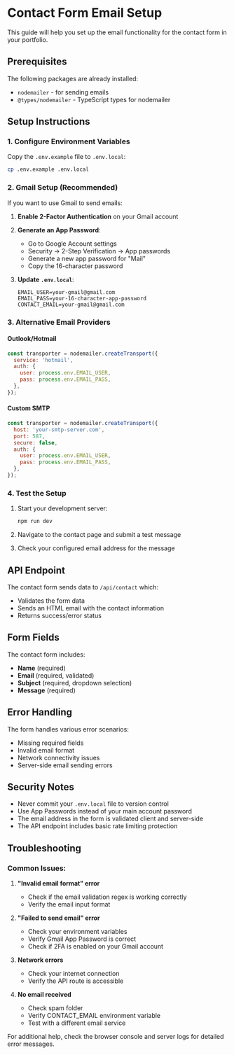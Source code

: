 # Contact Form Email Setup

This guide will help you set up the email functionality for the contact form in your portfolio.

## Prerequisites

The following packages are already installed:
- `nodemailer` - for sending emails
- `@types/nodemailer` - TypeScript types for nodemailer

## Setup Instructions

### 1. Configure Environment Variables

Copy the `.env.example` file to `.env.local`:
```bash
cp .env.example .env.local
```

### 2. Gmail Setup (Recommended)

If you want to use Gmail to send emails:

1. **Enable 2-Factor Authentication** on your Gmail account
2. **Generate an App Password**:
   - Go to Google Account settings
   - Security → 2-Step Verification → App passwords
   - Generate a new app password for "Mail"
   - Copy the 16-character password

3. **Update `.env.local`**:
   ```env
   EMAIL_USER=your-gmail@gmail.com
   EMAIL_PASS=your-16-character-app-password
   CONTACT_EMAIL=your-gmail@gmail.com
   ```

### 3. Alternative Email Providers

#### Outlook/Hotmail
```javascript
const transporter = nodemailer.createTransport({
  service: 'hotmail',
  auth: {
    user: process.env.EMAIL_USER,
    pass: process.env.EMAIL_PASS,
  },
});
```

#### Custom SMTP
```javascript
const transporter = nodemailer.createTransport({
  host: 'your-smtp-server.com',
  port: 587,
  secure: false,
  auth: {
    user: process.env.EMAIL_USER,
    pass: process.env.EMAIL_PASS,
  },
});
```

### 4. Test the Setup

1. Start your development server:
   ```bash
   npm run dev
   ```

2. Navigate to the contact page and submit a test message

3. Check your configured email address for the message

## API Endpoint

The contact form sends data to `/api/contact` which:
- Validates the form data
- Sends an HTML email with the contact information
- Returns success/error status

## Form Fields

The contact form includes:
- **Name** (required)
- **Email** (required, validated)
- **Subject** (required, dropdown selection)
- **Message** (required)

## Error Handling

The form handles various error scenarios:
- Missing required fields
- Invalid email format
- Network connectivity issues
- Server-side email sending errors

## Security Notes

- Never commit your `.env.local` file to version control
- Use App Passwords instead of your main account password
- The email address in the form is validated client and server-side
- The API endpoint includes basic rate limiting protection

## Troubleshooting

### Common Issues:

1. **"Invalid email format" error**
   - Check if the email validation regex is working correctly
   - Verify the email input format

2. **"Failed to send email" error**
   - Check your environment variables
   - Verify Gmail App Password is correct
   - Check if 2FA is enabled on your Gmail account

3. **Network errors**
   - Check your internet connection
   - Verify the API route is accessible

4. **No email received**
   - Check spam folder
   - Verify CONTACT_EMAIL environment variable
   - Test with a different email service

For additional help, check the browser console and server logs for detailed error messages.
